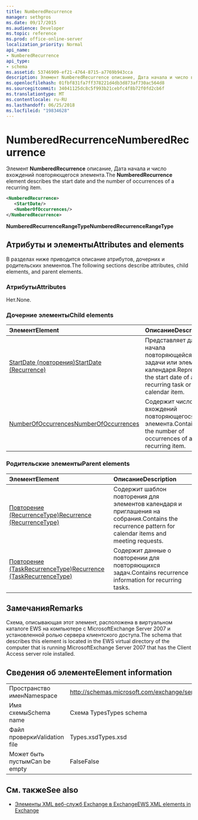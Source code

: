 ```yaml
---
title: NumberedRecurrence
manager: sethgros
ms.date: 09/17/2015
ms.audience: Developer
ms.topic: reference
ms.prod: office-online-server
localization_priority: Normal
api_name:
- NumberedRecurrence
api_type:
- schema
ms.assetid: 53746909-ef21-4764-8715-a7769b943cca
description: Элемент NumberedRecurrence описание, Дата начала и число вхождений повторяющегося элемента.
ms.openlocfilehash: 01fbf831fa7ff378221d4db3d873af730ac564d8
ms.sourcegitcommit: 34041125dc8c5f993b21cebfc4f8b72f0fd2cb6f
ms.translationtype: MT
ms.contentlocale: ru-RU
ms.lasthandoff: 06/25/2018
ms.locfileid: "19834628"
---
```

# <a name="numberedrecurrence"></a><span data-ttu-id="d4bb6-103">NumberedRecurrence</span><span class="sxs-lookup"><span data-stu-id="d4bb6-103">NumberedRecurrence</span></span>

<span data-ttu-id="d4bb6-104">Элемент **NumberedRecurrence** описание, Дата начала и число вхождений повторяющегося элемента.</span><span class="sxs-lookup"><span data-stu-id="d4bb6-104">The **NumberedRecurrence** element describes the start date and the number of occurrences of a recurring item.</span></span> 
  
```xml
<NumberedRecurrence>
   <StartDate/>
   <NumberOfOccurrences/>
</NumberedRecurrence>
```

 <span data-ttu-id="d4bb6-105">**NumberedRecurrenceRangeType**</span><span class="sxs-lookup"><span data-stu-id="d4bb6-105">**NumberedRecurrenceRangeType**</span></span>
## <a name="attributes-and-elements"></a><span data-ttu-id="d4bb6-106">Атрибуты и элементы</span><span class="sxs-lookup"><span data-stu-id="d4bb6-106">Attributes and elements</span></span>

<span data-ttu-id="d4bb6-107">В разделах ниже приводится описание атрибутов, дочерних и родительских элементов.</span><span class="sxs-lookup"><span data-stu-id="d4bb6-107">The following sections describe attributes, child elements, and parent elements.</span></span>
  
### <a name="attributes"></a><span data-ttu-id="d4bb6-108">Атрибуты</span><span class="sxs-lookup"><span data-stu-id="d4bb6-108">Attributes</span></span>

<span data-ttu-id="d4bb6-109">Нет.</span><span class="sxs-lookup"><span data-stu-id="d4bb6-109">None.</span></span>
  
### <a name="child-elements"></a><span data-ttu-id="d4bb6-110">Дочерние элементы</span><span class="sxs-lookup"><span data-stu-id="d4bb6-110">Child elements</span></span>

|<span data-ttu-id="d4bb6-111">**Элемент**</span><span class="sxs-lookup"><span data-stu-id="d4bb6-111">**Element**</span></span>|<span data-ttu-id="d4bb6-112">**Описание**</span><span class="sxs-lookup"><span data-stu-id="d4bb6-112">**Description**</span></span>|
|:-----|:-----|
|[<span data-ttu-id="d4bb6-113">StartDate (повторения)</span><span class="sxs-lookup"><span data-stu-id="d4bb6-113">StartDate (Recurrence)</span></span>](startdate-recurrence.md) <br/> |<span data-ttu-id="d4bb6-114">Представляет дату начала повторяющейся задачи или элемента календаря.</span><span class="sxs-lookup"><span data-stu-id="d4bb6-114">Represents the start date of a recurring task or calendar item.</span></span>  <br/> |
|[<span data-ttu-id="d4bb6-115">NumberOfOccurrences</span><span class="sxs-lookup"><span data-stu-id="d4bb6-115">NumberOfOccurrences</span></span>](numberofoccurrences.md) <br/> |<span data-ttu-id="d4bb6-116">Содержит число вхождений повторяющегося элемента.</span><span class="sxs-lookup"><span data-stu-id="d4bb6-116">Contains the number of occurrences of a recurring item.</span></span>  <br/> |
   
### <a name="parent-elements"></a><span data-ttu-id="d4bb6-117">Родительские элементы</span><span class="sxs-lookup"><span data-stu-id="d4bb6-117">Parent elements</span></span>

|<span data-ttu-id="d4bb6-118">**Элемент**</span><span class="sxs-lookup"><span data-stu-id="d4bb6-118">**Element**</span></span>|<span data-ttu-id="d4bb6-119">**Описание**</span><span class="sxs-lookup"><span data-stu-id="d4bb6-119">**Description**</span></span>|
|:-----|:-----|
|[<span data-ttu-id="d4bb6-120">Повторение (RecurrenceType)</span><span class="sxs-lookup"><span data-stu-id="d4bb6-120">Recurrence (RecurrenceType)</span></span>](recurrence-recurrencetype.md) <br/> |<span data-ttu-id="d4bb6-121">Содержит шаблон повторения для элементов календаря и приглашения на собрания.</span><span class="sxs-lookup"><span data-stu-id="d4bb6-121">Contains the recurrence pattern for calendar items and meeting requests.</span></span>  <br/> |
|[<span data-ttu-id="d4bb6-122">Повторение (TaskRecurrenceType)</span><span class="sxs-lookup"><span data-stu-id="d4bb6-122">Recurrence (TaskRecurrenceType)</span></span>](recurrence-taskrecurrencetype.md) <br/> |<span data-ttu-id="d4bb6-123">Содержит данные о повторении для повторяющихся задач.</span><span class="sxs-lookup"><span data-stu-id="d4bb6-123">Contains recurrence information for recurring tasks.</span></span>  <br/> |
   
## <a name="remarks"></a><span data-ttu-id="d4bb6-124">Замечания</span><span class="sxs-lookup"><span data-stu-id="d4bb6-124">Remarks</span></span>

<span data-ttu-id="d4bb6-125">Схема, описывающая этот элемент, расположена в виртуальном каталоге EWS на компьютере с MicrosoftExchange Server 2007 и установленной ролью сервера клиентского доступа.</span><span class="sxs-lookup"><span data-stu-id="d4bb6-125">The schema that describes this element is located in the EWS virtual directory of the computer that is running MicrosoftExchange Server 2007 that has the Client Access server role installed.</span></span>
  
## <a name="element-information"></a><span data-ttu-id="d4bb6-126">Сведения об элементе</span><span class="sxs-lookup"><span data-stu-id="d4bb6-126">Element information</span></span>

|||
|:-----|:-----|
|<span data-ttu-id="d4bb6-127">Пространство имен</span><span class="sxs-lookup"><span data-stu-id="d4bb6-127">Namespace</span></span>  <br/> |http://schemas.microsoft.com/exchange/services/2006/types  <br/> |
|<span data-ttu-id="d4bb6-128">Имя схемы</span><span class="sxs-lookup"><span data-stu-id="d4bb6-128">Schema name</span></span>  <br/> |<span data-ttu-id="d4bb6-129">Схема Types</span><span class="sxs-lookup"><span data-stu-id="d4bb6-129">Types schema</span></span>  <br/> |
|<span data-ttu-id="d4bb6-130">Файл проверки</span><span class="sxs-lookup"><span data-stu-id="d4bb6-130">Validation file</span></span>  <br/> |<span data-ttu-id="d4bb6-131">Types.xsd</span><span class="sxs-lookup"><span data-stu-id="d4bb6-131">Types.xsd</span></span>  <br/> |
|<span data-ttu-id="d4bb6-132">Может быть пустым</span><span class="sxs-lookup"><span data-stu-id="d4bb6-132">Can be empty</span></span>  <br/> |<span data-ttu-id="d4bb6-133">False</span><span class="sxs-lookup"><span data-stu-id="d4bb6-133">False</span></span>  <br/> |
   
## <a name="see-also"></a><span data-ttu-id="d4bb6-134">См. также</span><span class="sxs-lookup"><span data-stu-id="d4bb6-134">See also</span></span>



- [<span data-ttu-id="d4bb6-135">Элементы XML веб-служб Exchange в Exchange</span><span class="sxs-lookup"><span data-stu-id="d4bb6-135">EWS XML elements in Exchange</span></span>](ews-xml-elements-in-exchange.md)


